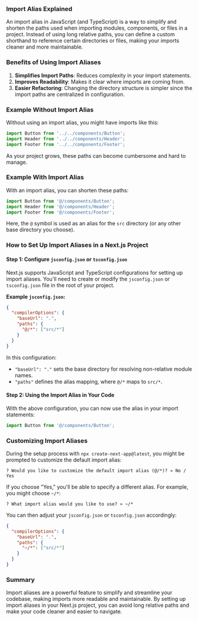 ### Import Alias Explained

An import alias in JavaScript (and TypeScript) is a way to simplify and shorten the paths used when importing modules, components, or files in a project. Instead of using long relative paths, you can define a custom shorthand to reference certain directories or files, making your imports cleaner and more maintainable.

### Benefits of Using Import Aliases

1. **Simplifies Import Paths**: Reduces complexity in your import statements.
2. **Improves Readability**: Makes it clear where imports are coming from.
3. **Easier Refactoring**: Changing the directory structure is simpler since the import paths are centralized in configuration.

### Example Without Import Alias

Without using an import alias, you might have imports like this:

```javascript
import Button from '../../components/Button';
import Header from '../../components/Header';
import Footer from '../../components/Footer';
```

As your project grows, these paths can become cumbersome and hard to manage.

### Example With Import Alias

With an import alias, you can shorten these paths:

```javascript
import Button from '@/components/Button';
import Header from '@/components/Header';
import Footer from '@/components/Footer';
```

Here, the `@` symbol is used as an alias for the `src` directory (or any other base directory you choose).

### How to Set Up Import Aliases in a Next.js Project

#### Step 1: Configure `jsconfig.json` or `tsconfig.json`

Next.js supports JavaScript and TypeScript configurations for setting up import aliases. You'll need to create or modify the `jsconfig.json` or `tsconfig.json` file in the root of your project.

**Example `jsconfig.json`:**

```json
{
  "compilerOptions": {
    "baseUrl": ".",
    "paths": {
      "@/*": ["src/*"]
    }
  }
}
```

In this configuration:
- `"baseUrl": "."` sets the base directory for resolving non-relative module names.
- `"paths"` defines the alias mapping, where `@/*` maps to `src/*`.

#### Step 2: Using the Import Alias in Your Code

With the above configuration, you can now use the alias in your import statements:

```javascript
import Button from '@/components/Button';
```

### Customizing Import Aliases

During the setup process with `npx create-next-app@latest`, you might be prompted to customize the default import alias:

```
? Would you like to customize the default import alias (@/*)? » No / Yes
```

If you choose "Yes," you'll be able to specify a different alias. For example, you might choose `~/*`:

```
? What import alias would you like to use? » ~/*
```

You can then adjust your `jsconfig.json` or `tsconfig.json` accordingly:

```json
{
  "compilerOptions": {
    "baseUrl": ".",
    "paths": {
      "~/*": ["src/*"]
    }
  }
}
```

### Summary

Import aliases are a powerful feature to simplify and streamline your codebase, making imports more readable and maintainable. By setting up import aliases in your Next.js project, you can avoid long relative paths and make your code cleaner and easier to navigate.
